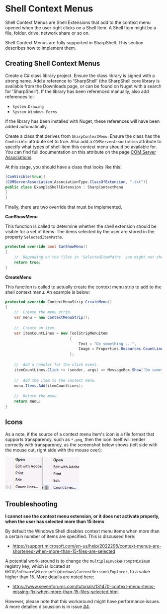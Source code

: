 # Shell Context Menus

Shell Context Menus are Shell Extensions that add to the context menu opened when the user right clicks on a Shell Item. A Shell Item might be a file, folder, drive, network share or so on.  

Shell Context Menus are fully supported in SharpShell. This section describes how to implement them.

## Creating Shell Context Menus

Create a C# class library project. Ensure the class library is signed with a strong name. Add a reference to 'SharpShell' (the SharpShell core library is available from the Downloads page, or can be found on Nuget with a search for 'SharpShell'). If the library has been referenced manually, also add references to:

- `System.Drawing`
- `System.Windows.Forms`


If the library has been installed with Nuget, these references will have been added automatically.  

Create a class that derives from `SharpContextMenu`. Ensure the class has the `ComVisible` attribute set to true. Also add a `COMServerAssociation` attribute to specify what types of shell item this context menu should be available for. You can find full documentation on this attribute on the page [COM Server Associations](./com-server-associations.md).  

At this stage, you should have a class that looks like this:  

```cs
[ComVisible(true)]
[COMServerAssociation(AssociationType.ClassOfExtension, ".txt")]
public class ExampleShellExtension : SharpContextMenu
{
}
```

Finally, there are two override that must be implemented.  

**CanShowMenu**  

This function is called to determine whether the shell extension should be visible for a set of items. The items selected by the user are stored in the property `SelectedItemPaths`.  

```cs
protected override bool CanShowMenu()
{
    //  Depending on the files in 'SelectedItemPaths' you might not show the menu.
    return true;
}
```

**CreateMenu**  

This function is called to actually create the context menu strip to add to the shell context menu. An example is below:  

```cs
protected override ContextMenuStrip CreateMenu()
{
    //  Create the menu strip.
    var menu = new ContextMenuStrip();

    //  Create an item.
    var itemCountLines = new ToolStripMenuItem
                             {
                                 Text = "Do something ...",
                                 Image = Properties.Resources.CountLines
                             };

    //  Add a handler for the click event.
    itemCountLines.Click += (sender, args) => MessageBox.Show("Do something");

    //  Add the item to the context menu.
    menu.Items.Add(itemCountLines);

    //  Return the menu.
    return menu;
}
```

## Icons

As a note, if the source of a context menu item's icon is a file format that supports transparency, such as `*.png`, then the icon itself will render correctly with transparency, as the screenshot below shows (left side with the mouse out, right side with the mouse over):

![Context Menu Screenshot](./context-menu-screenshot.png)

## Troubleshooting

**I cannot see the context menu extension, or it does not activate properly, when the user has selected more than 15 items**

By default the Windows Shell disables context menu items when more than a certain number of items are specified. This is discussed here:

- https://support.microsoft.com/en-us/help/2022295/context-menus-are-shortened-when-more-than-15-files-are-selected

A potential work-around is to change the `MultipleInvokePromptMinimum` registry key, which is located at `HKCU\Software\Microsoft\Windows\CurrentVersion\Explorer`, to a value higher than 15. More details are noted here:

- https://www.sevenforums.com/tutorials/131470-context-menu-items-missing-fix-when-more-than-15-files-selected.html

However, please note that this workaround might have performance issues. A more detailed discussion is in issue [#4](https://github.com/dwmkerr/sharpshell/issues/4).
